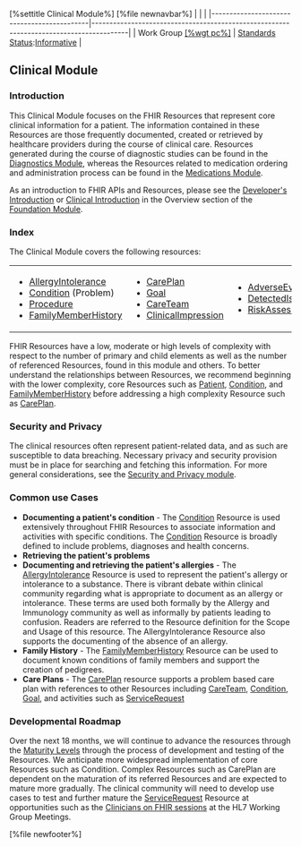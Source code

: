 \[%settitle Clinical Module%\]
\[%file newnavbar%\]
|                                            |                                                                                        |
|--------------------------------------------|----------------------------------------------------------------------------------------|
| Work Group [\[%wgt pc%\]](%5B%wg%20pc%%5D) | [Standards Status](versions.html#std-process):[Informative](versions.html#std-process) |

<span id="root"></span>
Clinical Module
---------------

<span id="intro"></span>
### Introduction

This Clinical Module focuses on the FHIR Resources that represent core clinical information for a patient. The information contained in these Resources are those frequently documented, created or retrieved by healthcare providers during the course of clinical care. Resources generated during the course of diagnostic studies can be found in the [Diagnostics Module](diagnostics-module.html), whereas the Resources related to medication ordering and administration process can be found in the [Medications Module](medications-module.html).

As an introduction to FHIR APIs and Resources, please see the [Developer's Introduction](overview-dev.html) or [Clinical Introduction](overview-clinical.html) in the Overview section of the [Foundation Module](foundation-module.html).

<span id="index"></span>
### Index

The Clinical Module covers the following resources:

<table>
<colgroup>
<col width="33%" />
<col width="33%" />
<col width="33%" />
</colgroup>
<tbody>
<tr class="odd">
<td><ul>
<li><a href="allergyintolerance.html" title="[%resdesc AllergyIntolerance%]">AllergyIntolerance</a></li>
<li><a href="condition.html" title="[%resdesc Condition%]">Condition</a> (Problem)</li>
<li><a href="procedure.html" title="[%resdesc Procedure%]">Procedure</a></li>
<li><a href="familymemberhistory.html" title="[%resdesc FamilyMemberHistory%]">FamilyMemberHistory</a></li>
</ul></td>
<td><ul>
<li><a href="careplan.html" title="[%resdesc CarePlan%]">CarePlan</a></li>
<li><a href="goal.html" title="[%resdesc Goal%]">Goal</a></li>
<li><a href="careteam.html" title="[%resdesc CareTeam%]">CareTeam</a></li>
<li><a href="clinicalimpression.html" title="[%resdesc ClinicalImpression%]">ClinicalImpression</a></li>
</ul></td>
<td><ul>
<li><a href="adverseevent.html" title="[%resdesc AdverseEvent%]">AdverseEvent</a></li>
<li><a href="detectedissue.html" title="[%resdesc DetectedIssue%]">DetectedIssue</a></li>
<li><a href="riskassessment.html" title="[%resdesc RiskAssessment%]">RiskAssessment</a></li>
</ul></td>
</tr>
</tbody>
</table>

FHIR Resources have a low, moderate or high levels of complexity with respect to the number of primary and child elements as well as the number of referenced Resources, found in this module and others. To better understand the relationships between Resources, we recommend beginning with the lower complexity, core Resources such as [Patient](patient.html), [Condition](condition.html), and [FamilyMemberHistory](familymemberhistory.html) before addressing a high complexity Resource such as [CarePlan](careplan.html).

<span id="secpriv"></span>
### Security and Privacy

The clinical resources often represent patient-related data, and as such are susceptible to data breaching. Necessary privacy and security provision must be in place for searching and fetching this information. For more general considerations, see the [Security and Privacy module](secpriv-module.html).

<span id="uses"></span>
### Common use Cases

-   **Documenting a patient's condition** - The [Condition](condition.html) Resource is used extensively throughout FHIR Resources to associate information and activities with specific conditions. The [Condition](condition.html) Resource is broadly defined to include problems, diagnoses and health concerns.
-   **Retrieving the patient's problems**
-   **Documenting and retrieving the patient's allergies** - The [AllergyIntolerance](allergyintolerance.html) Resource is used to represent the patient's allergy or intolerance to a substance. There is vibrant debate within clinical community regarding what is appropriate to document as an allergy or intolerance. These terms are used both formally by the Allergy and Immunology community as well as informally by patients leading to confusion. Readers are referred to the Resource definition for the Scope and Usage of this resource. The AllergyIntolerance Resource also supports the documenting of the absence of an allergy.
-   **Family History** - The [FamilyMemberHistory](familymemberhistory.html) Resource can be used to document known conditions of family members and support the creation of pedigrees.
-   **Care Plans** - The [CarePlan](careplan.html) resource supports a problem based care plan with references to other Resources including [CareTeam](careteam.html), [Condition](condition.html), [Goal](goal.html), and activities such as [ServiceRequest](servicerequest.html)

<span id="roadmap"></span>
### Developmental Roadmap

Over the next 18 months, we will continue to advance the resources through the [Maturity Levels](versions.html#maturity) through the process of development and testing of the Resources. We anticipate more widespread implementation of core Resources such as Condition. Complex Resources such as CarePlan are dependent on the maturation of its referred Resources and are expected to mature more gradually. The clinical community will need to develop use cases to test and further mature the [ServiceRequest](servicerequest.html) Resource at opportunities such as the [Clinicians on FHIR sessions](https://confluence.hl7.org/display/FHIR/Clinicians+on+FHIR) at the HL7 Working Group Meetings.

\[%file newfooter%\]
